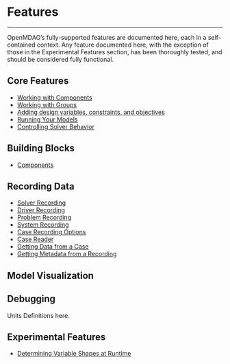 <!-- #region -->
# Features
---
OpenMDAO’s fully-supported features are documented here, each in a self-contained context. Any feature documented here, with the exception of those in the Experimental Features section, has been thoroughly tested, and should be considered fully functional.


## Core Features
- [Working with Components](core_features/working_with_components/main.md)
- [Working with Groups](core_features/working_with_groups/main.md)
- [Adding design variables, constraints, and objectives](core_features/adding_desvars_cons_objs/main.md)
- [Running Your Models](core_features/running_your_models/main.md)
- [Controlling Solver Behavior](core_features/controlling_solver_behavior/main.md)


## Building Blocks
- [Components](building_blocks/components/components.md)


## Recording Data
- [Solver Recording](recording/solver_recording.ipynb)
- [Driver Recording](recording/driver_recording.ipynb)
- [Problem Recording](recording/problem_recording.ipynb)
- [System Recording](recording/system_recording.ipynb)
- [Case Recording Options](recording/case_recording_options.ipynb)
- [Case Reader](recording/case_reader.ipynb)
- [Getting Data from a Case](recording/case_reader_data.ipynb)
- [Getting Metadata from a Recording](recording/case_reader_metadata.ipynb)


## Model Visualization


## Debugging
Units Definitions here.


## Experimental Features
- [Determining Variable Shapes at Runtime](experimental/dyn_shapes.ipynb)
<!-- #endregion -->
